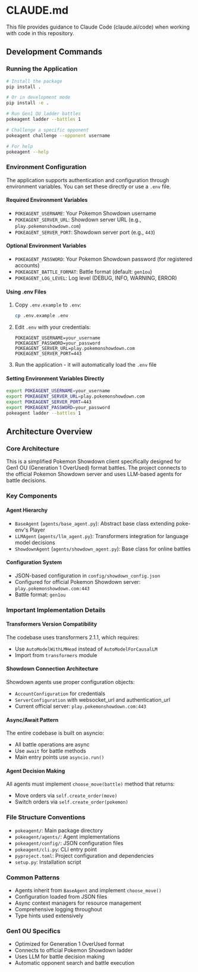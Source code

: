 # CLAUDE.md

This file provides guidance to Claude Code (claude.ai/code) when working with code in this repository.

## Development Commands

### Running the Application
```bash
# Install the package
pip install .

# Or in development mode
pip install -e .

# Run Gen1 OU ladder battles
pokeagent ladder --battles 1

# Challenge a specific opponent
pokeagent challenge --opponent username

# For help
pokeagent --help
```

### Environment Configuration

The application supports authentication and configuration through environment variables. You can set these directly or use a `.env` file.

#### Required Environment Variables
- `POKEAGENT_USERNAME`: Your Pokemon Showdown username
- `POKEAGENT_SERVER_URL`: Showdown server URL (e.g., `play.pokemonshowdown.com`)
- `POKEAGENT_SERVER_PORT`: Showdown server port (e.g., `443`)

#### Optional Environment Variables
- `POKEAGENT_PASSWORD`: Your Pokemon Showdown password (for registered accounts)
- `POKEAGENT_BATTLE_FORMAT`: Battle format (default: `gen1ou`)
- `POKEAGENT_LOG_LEVEL`: Log level (DEBUG, INFO, WARNING, ERROR)

#### Using .env Files
1. Copy `.env.example` to `.env`:
   ```bash
   cp .env.example .env
   ```
2. Edit `.env` with your credentials:
   ```
   POKEAGENT_USERNAME=your_username
   POKEAGENT_PASSWORD=your_password
   POKEAGENT_SERVER_URL=play.pokemonshowdown.com
   POKEAGENT_SERVER_PORT=443
   ```
3. Run the application - it will automatically load the `.env` file

#### Setting Environment Variables Directly
```bash
export POKEAGENT_USERNAME=your_username
export POKEAGENT_SERVER_URL=play.pokemonshowdown.com
export POKEAGENT_SERVER_PORT=443
export POKEAGENT_PASSWORD=your_password
pokeagent ladder --battles 1
```

## Architecture Overview

### Core Architecture
This is a simplified Pokemon Showdown client specifically designed for Gen1 OU (Generation 1 OverUsed) format battles. The project connects to the official Pokemon Showdown server and uses LLM-based agents for battle decisions.

### Key Components

#### Agent Hierarchy
- `BaseAgent` (`agents/base_agent.py`): Abstract base class extending poke-env's Player
- `LLMAgent` (`agents/llm_agent.py`): Transformers integration for language model decisions
- `ShowdownAgent` (`agents/showdown_agent.py`): Base class for online battles

#### Configuration System
- JSON-based configuration in `config/showdown_config.json`
- Configured for official Pokemon Showdown server: `play.pokemonshowdown.com:443`
- Battle format: `gen1ou`

### Important Implementation Details

#### Transformers Version Compatibility
The codebase uses transformers 2.1.1, which requires:
- Use `AutoModelWithLMHead` instead of `AutoModelForCausalLM`
- Import from `transformers` module

#### Showdown Connection Architecture
Showdown agents use proper configuration objects:
- `AccountConfiguration` for credentials
- `ServerConfiguration` with websocket_url and authentication_url
- Current official server: `play.pokemonshowdown.com:443`

#### Async/Await Pattern
The entire codebase is built on asyncio:
- All battle operations are async
- Use `await` for battle methods
- Main entry points use `asyncio.run()`

#### Agent Decision Making
All agents must implement `choose_move(battle)` method that returns:
- Move orders via `self.create_order(move)`
- Switch orders via `self.create_order(pokemon)`

### File Structure Conventions
- `pokeagent/`: Main package directory
- `pokeagent/agents/`: Agent implementations
- `pokeagent/config/`: JSON configuration files
- `pokeagent/cli.py`: CLI entry point
- `pyproject.toml`: Project configuration and dependencies
- `setup.py`: Installation script

### Common Patterns
- Agents inherit from `BaseAgent` and implement `choose_move()`
- Configuration loaded from JSON files
- Async context managers for resource management
- Comprehensive logging throughout
- Type hints used extensively

### Gen1 OU Specifics
- Optimized for Generation 1 OverUsed format
- Connects to official Pokemon Showdown ladder
- Uses LLM for battle decision making
- Automatic opponent search and battle execution